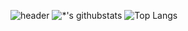 ![header](https://capsule-render.vercel.app/api?type=rounded&color=auto&height=150&section=header&text=Harchive&fontSize=50&animation=scaleIn)
![*'s githubstats](https://github-readme-stats.vercel.app/api?username=Harchive&show_icons=true&theme=radical)
![Top Langs](https://github-readme-stats.vercel.app/api/top-langs/?username=Harchive&theme=radical)
<!--![Top Langs](https://github-readme-stats.vercel.app/api/top-langs/?username=Harchive&layout=compact&theme=radical)-->

<!--![C](https://img.shields.io/badge/-C-123456?style=flat-square&logo=C&logoColor=black)
![자바](https://img.shields.io/badge/-자바-007396?style=flat&logo=Java&logoColor=ffffff)
![Spring](https://img.shields.io/badge/-Spring-6DB33F?style=for-the-badge&logo=Spring&logoColor=white)
![TypeScript](https://img.shields.io/badge/-TypeScript-3178C6?style=flat-square&logo=TypeScript&logoColor=white)
![Serverless](https://img.shields.io/badge/-Serverless-FD5750?style=flat-square&logo=Serverless&logoColor=magenta)
![MariaDB](https://img.shields.io/badge/-MariaDB-1F305F?style=flat-square&logo=mariadb&logoColor=white)-->

<!--
**Harchive/Harchive** is a ✨ _special_ ✨ repository because its `README.md` (this file) appears on your GitHub profile.

Here are some ideas to get you started:

- 🔭 I’m currently working on ...
- 🌱 I’m currently learning ...
- 👯 I’m looking to collaborate on ...
- 🤔 I’m looking for help with ...
- 💬 Ask me about ...
- 📫 How to reach me: ...
- 😄 Pronouns: ...
- ⚡ Fun fact: ...
-->
